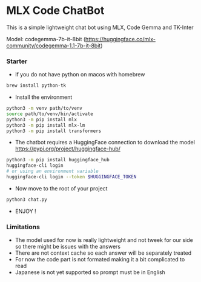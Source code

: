 # MLX Code ChatBot

This is a simple lightweight chat bot using MLX, Code Gemma and TK-Inter

Model: codegemma-7b-it-8bit (https://huggingface.co/mlx-community/codegemma-1.1-7b-it-8bit)

### Starter

- if you do not have python on macos with homebrew

```bash
brew install python-tk
```
- Install the environment

```bash
python3 -m venv path/to/venv
source path/to/venv/bin/activate
python3 -m pip install mlx
python3 -m pip install mlx-lm
python3 -m pip install transformers
```

- The chatbot requires a HuggingFace connection to download the model 
https://pypi.org/project/huggingface-hub/

```bash
python3 -m pip install huggingface_hub
huggingface-cli login
# or using an environment variable
huggingface-cli login --token $HUGGINGFACE_TOKEN
```

- Now move to the root of your project

```bash
python3 chat.py
```

- ENJOY !

### Limitations

- The model used for now is really lightweight and not tweek for our side so there might be issues with the answers
- There are not context cache so each answer will be separately treated
- For now the code part is not formated making it a bit complicated to read
- Japanese is not yet supported so prompt must be in English